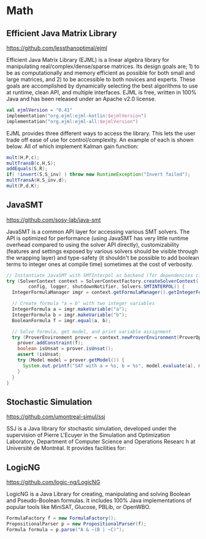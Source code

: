 # Math

## Efficient Java Matrix Library

https://github.com/lessthanoptimal/ejml

Efficient Java Matrix Library (EJML) is a linear algebra library for manipulating real/complex/dense/sparse matrices.
Its design goals are; 1) to be as computationally and memory efficient as possible for both small and large matrices, 
and 2) to be accessible to both novices and experts. These goals are accomplished by dynamically selecting the best 
algorithms to use at runtime, clean API, and multiple interfaces. EJML is free, written in 100% Java and has been 
released under an Apache v2.0 license.

```kotlin
val ejmlVersion = "0.41"
implementation("org.ejml:ejml-kotlin:$ejmlVersion")
implementation("org.ejml:ejml-all:$ejmlVersion")
```

EJML provides three different ways to access the library. This lets the user trade off ease of use for control/complexity. An example of each is shown below. All of which implement Kalman gain function:

```java
mult(H,P,c);
multTransB(c,H,S);
addEquals(S,R);
if( !invert(S,S_inv) ) throw new RuntimeException("Invert failed");
multTransA(H,S_inv,d);
mult(P,d,K);
```

## JavaSMT

https://github.com/sosy-lab/java-smt

JavaSMT is a common API layer for accessing various SMT solvers. The API is optimized for performance (using JavaSMT
has very little runtime overhead compared to using the solver API directly), customizability (features and settings 
exposed by various solvers should be visible through the wrapping layer) and type-safety (it shouldn't be possible to
add boolean terms to integer ones at compile time) sometimes at the cost of verbosity.

```java
// Instantiate JavaSMT with SMTInterpol as backend (for dependencies cf. documentation)
try (SolverContext context = SolverContextFactory.createSolverContext(
        config, logger, shutdownNotifier, Solvers.SMTINTERPOL)) {
  IntegerFormulaManager imgr = context.getFormulaManager().getIntegerFormulaManager();

  // Create formula "a = b" with two integer variables
  IntegerFormula a = imgr.makeVariable("a");
  IntegerFormula b = imgr.makeVariable("b");
  BooleanFormula f = imgr.equal(a, b);

  // Solve formula, get model, and print variable assignment
  try (ProverEnvironment prover = context.newProverEnvironment(ProverOptions.GENERATE_MODELS)) {
    prover.addConstraint(f);
    boolean isUnsat = prover.isUnsat();
    assert !isUnsat;
    try (Model model = prover.getModel()) {
      System.out.printf("SAT with a = %s, b = %s", model.evaluate(a), model.evaluate(b));
    }
  }
}
```

## Stochastic Simulation

https://github.com/umontreal-simul/ssj

SSJ is a Java library for stochastic simulation, developed under the supervision of Pierre L'Ecuyer in
the Simulation and Optimization Laboratory, Department of Computer Science and Operations Researc
h at Université de Montréal. It provides facilities for:



## LogicNG

https://github.com/logic-ng/LogicNG

LogicNG is a Java Library for creating, manipulating and solving Boolean and Pseudo-Boolean formulas. 
It includes 100% Java implementations of popular tools like MiniSAT, Glucose, PBLib, or OpenWBO.

```java
FormulaFactory f = new FormulaFactory();
PropositionalParser p = new PropositionalParser(f);
Formula formula = p.parse("A & ~(B | ~C)");
```